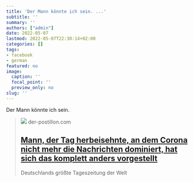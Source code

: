 ```yaml
---
title: 'Der Mann könnte ich sein. ...'
subtitle: ''
summary: ''
authors: ["admin"]
date: 2022-05-07
lastmod: 2022-05-07T22:30:14+02:00
categories: []
tags:
- facebook
- german
featured: no
image:
  caption: ''
  focal_point: ''
  preview_only: no
slug: ''
---
```

Der Mann könnte ich sein.
> [![](https://blogger.googleusercontent.com/img/a/AVvXsEgvmXvy9i1b6qTDFsjYlMIxdjwu-9SOlPokCGt_zxK1flBwsCJfnAQxWFQaP6o95THK_0XOTLqYm19jKdUtiXA-gs3evhWxWrn56jcOjIufdVvHa473gVlYuGKT2NwBCbBBZIWiZ49IRdT11D3uYpaTTlKQmpF__brVlGmmniF4HQAZnv35LrxZLVBQTw=w1600)](https://www.der-postillon.com/2022/02/nachrichtenlage.html)
> der-postillon.com
> ## [Mann, der Tag herbeisehnte, an dem Corona nicht mehr die Nachrichten dominiert, hat sich das komplett anders vorgestellt](https://www.der-postillon.com/2022/02/nachrichtenlage.html)
>
>Deutschlands größte Tageszeitung der Welt


